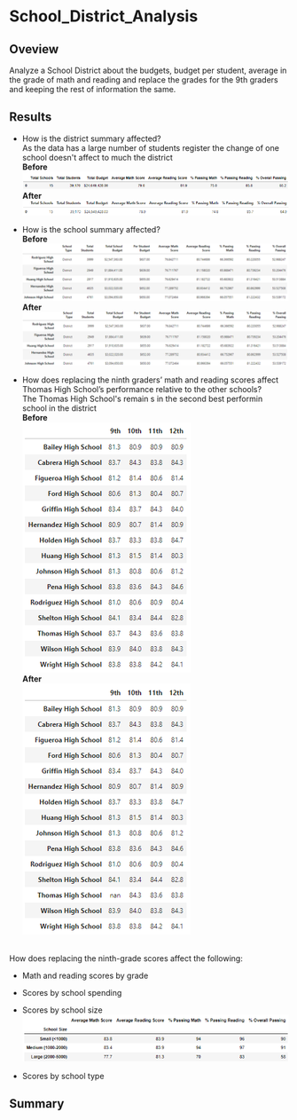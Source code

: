 # School_District_Analysis
## Oveview 
Analyze a School District about the budgets, budget per student, average in the grade of math and reading and replace the grades for the 9th graders and keeping the rest of information the same.

## Results
* How is the district summary affected?
<br> As the data has a large number of students register the change of one school doesn't affect to much the district
<br>**Before**
<br>![District_before](https://github.com/KarlaPerezR/School_District_Analysis/blob/main/Resources/District_before.PNG)
<br>**After**
<br>![District_after](https://github.com/KarlaPerezR/School_District_Analysis/blob/main/Resources/District_after.PNG)

* How is the school summary affected?
<br>**Before**
<br>![Top_before](https://github.com/KarlaPerezR/School_District_Analysis/blob/main/Resources/TopSchools_before.PNG)
<br>**After**
<br>![Top_after](https://github.com/KarlaPerezR/School_District_Analysis/blob/main/Resources/TopSchools_after.PNG)

* How does replacing the ninth graders’ math and reading scores affect Thomas High School’s performance relative to the other schools?
<br> The Thomas High School's remain s in the second best performin school in the district
<br>**Before**
<br>![Group_monthly](https://github.com/KarlaPerezR/School_District_Analysis/blob/main/Resources/9th_before.PNG)
<br>**After**
<br>![Group_monthly](https://github.com/KarlaPerezR/School_District_Analysis/blob/main/Resources/9th_after.PNG)

<br>How does replacing the ninth-grade scores affect the following:
  * Math and reading scores by grade
  * Scores by school spending
  * Scores by school size
<br>![School_size](https://github.com/KarlaPerezR/School_District_Analysis/blob/main/Resources/SchoolSize.PNG)

  * Scores by school type

## Summary
